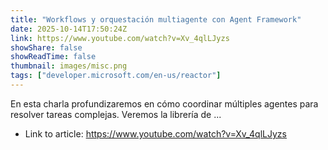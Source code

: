 ```yaml
---
title: "Workflows y orquestación multiagente con Agent Framework"
date: 2025-10-14T17:50:24Z
link: https://www.youtube.com/watch?v=Xv_4qlLJyzs
showShare: false
showReadTime: false
thumbnail: images/misc.png
tags: ["developer.microsoft.com/en-us/reactor"]
---
```

En esta charla profundizaremos en cómo coordinar múltiples agentes para resolver tareas complejas. Veremos la librería de ...

- Link to article: https://www.youtube.com/watch?v=Xv_4qlLJyzs